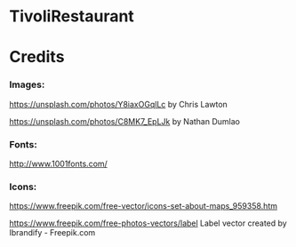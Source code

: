 # TivoliRestaurant

# Credits

### Images:

https://unsplash.com/photos/Y8iaxOGqlLc by Chris Lawton

https://unsplash.com/photos/C8MK7_EpLJk by Nathan Dumlao

### Fonts:

http://www.1001fonts.com/

### Icons:

https://www.freepik.com/free-vector/icons-set-about-maps_959358.htm

https://www.freepik.com/free-photos-vectors/label Label vector created by Ibrandify - Freepik.com
